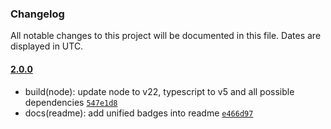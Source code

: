 ### Changelog

All notable changes to this project will be documented in this file. Dates are displayed in UTC.

#### [2.0.0](https://github.com/Raiper34/device-rotation-prompt/compare/2.0.0...2.0.0)

- build(node): update node to v22, typescript to v5 and all possible dependencies [`547e1d8`](https://github.com/Raiper34/device-rotation-prompt/commit/547e1d8e7e8f5a40150246a81de6920078756ff3)
- docs(readme): add unified badges into readme [`e466d97`](https://github.com/Raiper34/device-rotation-prompt/commit/e466d97e365b1e298a3658c7a9b081a83917d56a)
